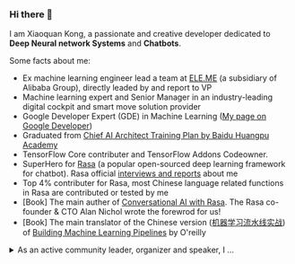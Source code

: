 ### Hi there 👋

<!--
**howl-anderson/howl-anderson** is a ✨ _special_ ✨ repository because its `README.md` (this file) appears on your GitHub profile.

Here are some ideas to get you started:

- 🔭 I’m currently working on ...
- 🌱 I’m currently learning ...
- 👯 I’m looking to collaborate on ...
- 🤔 I’m looking for help with ...
- 💬 Ask me about ...
- 📫 How to reach me: ...
- 😄 Pronouns: ...
- ⚡ Fun fact: ...
-->


I am Xiaoquan Kong, a passionate and creative developer dedicated to **Deep Neural network Systems** and **Chatbots**.

Some facts about me:
* Ex machine learning engineer lead a team at [ELE.ME](https://www.ele.me/) (a subsidiary of Alibaba Group), directly leaded by and report to VP
* Machine learning expert and Senior Manager in an industry-leading digital cockpit and smart move solution provider
* Google Developer Expert (GDE) in Machine Learning ([My page on Google Developer](https://developers.google.com/community/experts/directory/profile/profile-xiaoquan_kong))
* Graduated from [Chief AI Architect Training Plan by Baidu Huangpu Academy](https://ai.baidu.com/tech/paddle/huangpu)
* TensorFlow Core contributer and TensorFlow Addons Codeowner.
* SuperHero for [Rasa](https://github.com/RasaHQ/rasa) (a popular open-sourced deep learning framework for chatbot). Rasa official [interviews and reports](https://blog.rasa.com/superhero-spotlight-xiaoquan-kong/) about me
* Top 4% contributer for Rasa, most Chinese language related functions in Rasa are contributed or tested by me
* [Book] The main auther of <a href="https://www.amazon.com/dp/1801077053" target="_blank">Conversational AI with Rasa</a>. The Rasa co-founder & CTO Alan Nichol wrote the forewrod for us!
* [Book] The main translator of the Chinese version (<a href="https://www.ituring.com.cn/book/2815" target="_blank">机器学习流水线实战</a>) of [Building Machine Learning Pipelines](https://www.amazon.com/Building-Machine-Learning-Pipelines-Automating/dp/1492053198) by O'reilly

<details>
  <summary>As an active community leader, organizer and speaker, I ...</summary>
  <br>

* I am the lead organizer for Shanghai TensorFlow User Group (TFUG), organize or co-organize events that directly influence more than 6000 people every year
* I frequently share my knowledge & thought as a speaker at community events, such as Google TensorFlow Dev Summit Extended, Google DevFest and TensorFlow salons, influence more than 4000 people directly
* Sometimes I am entrusted by Google as a TensorFlow ambassador to go to universities to promote TensorFlow
* I found and manage the Rasa Chinese community, the biggest and well-managed community for Chinese Rasa user

</details>
